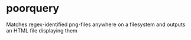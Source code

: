 # poorquery
Matches regex-identified png-files anywhere on a filesystem and outputs an HTML file displaying them

